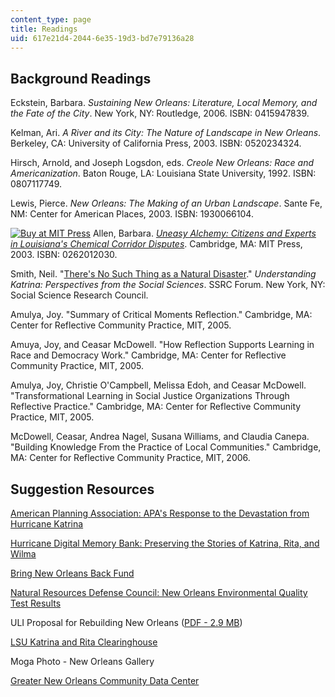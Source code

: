 ```yaml
---
content_type: page
title: Readings
uid: 617e21d4-2044-6e35-19d3-bd7e79136a28
---
```


Background Readings
-------------------

Eckstein, Barbara. _Sustaining New Orleans: Literature, Local Memory, and the Fate of the City_. New York, NY: Routledge, 2006. ISBN: 0415947839.

Kelman, Ari. _A River and its City: The Nature of Landscape in New Orleans_. Berkeley, CA: University of California Press, 2003. ISBN: 0520234324.

Hirsch, Arnold, and Joseph Logsdon, eds. _Creole New Orleans: Race and Americanization_. Baton Rouge, LA: Louisiana State University, 1992. ISBN: 0807117749.

Lewis, Pierce. _New Orleans: The Making of an Urban Landscape_. Sante Fe, NM: Center for American Places, 2003. ISBN: 1930066104.

[![Buy at MIT Press](/images/mp_logo.gif)](https://mitpress.mit.edu/books/uneasy-alchemy) Allen, Barbara. [_Uneasy Alchemy: Citizens and Experts in Louisiana's Chemical Corridor Disputes_](https://mitpress.mit.edu/books/uneasy-alchemy). Cambridge, MA: MIT Press, 2003. ISBN: 0262012030.

Smith, Neil. "[There's No Such Thing as a Natural Disaster](http://forums.ssrc.org/understandingkatrina/theres-no-such-thing-as-a-natural-disaster/)." _Understanding Katrina: Perspectives from the Social Sciences_. SSRC Forum. New York, NY: Social Science Research Council.

Amulya, Joy. "Summary of Critical Moments Reflection." Cambridge, MA: Center for Reflective Community Practice, MIT, 2005.

Amuya, Joy, and Ceasar McDowell. "How Reflection Supports Learning in Race and Democracy Work." Cambridge, MA: Center for Reflective Community Practice, MIT, 2005.

Amulya, Joy, Christie O'Campbell, Melissa Edoh, and Ceasar McDowell. "Transformational Learning in Social Justice Organizations Through Reflective Practice." Cambridge, MA: Center for Reflective Community Practice, MIT, 2005.

McDowell, Ceasar, Andrea Nagel, Susana Williams, and Claudia Canepa. "Building Knowledge From the Practice of Local Communities." Cambridge, MA: Center for Reflective Community Practice, MIT, 2006.

Suggestion Resources
--------------------

[American Planning Association: APA's Response to the Devastation from Hurricane Katrina](https://www.planning.org/blog/blogpost/9148744/)

[Hurricane Digital Memory Bank: Preserving the Stories of Katrina, Rita, and Wilma](http://www.hurricanearchive.org/)

[Bring New Orleans Back Fund](http://www.bringneworleansback.org/)

[Natural Resources Defense Council: New Orleans Environmental Quality Test Results](http://www.nrdc.org/health/effects/katrinadata/contents.asp)

ULI Proposal for Rebuilding New Orleans ([PDF - 2.9 MB](http://www.bostonfed.org/commdev/c&b/2008/spring/Reardon_New_Orleans_rebuilds.pdf))

[LSU Katrina and Rita Clearinghouse](http://gis-geoblog.blogspot.com/2006/08/hurricane-katrina-rita-clearinghouse.html)

Moga Photo - New Orleans Gallery

[Greater New Orleans Community Data Center](http://www.gnocdc.org/)